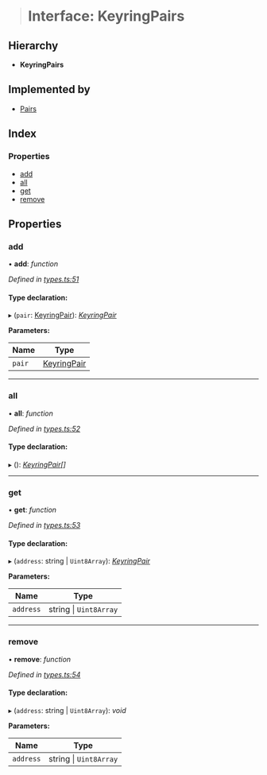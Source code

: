 > # Interface: KeyringPairs

## Hierarchy

* **KeyringPairs**

## Implemented by

* [Pairs](../classes/_pairs_.pairs.md)

## Index

### Properties

* [add](_types_.keyringpairs.md#add)
* [all](_types_.keyringpairs.md#all)
* [get](_types_.keyringpairs.md#get)
* [remove](_types_.keyringpairs.md#remove)

## Properties

###  add

• **add**: *function*

*Defined in [types.ts:51](https://github.com/polkadot-js/common/blob/de7e9f8/packages/keyring/src/types.ts#L51)*

#### Type declaration:

▸ (`pair`: [KeyringPair](_types_.keyringpair.md)): *[KeyringPair](_types_.keyringpair.md)*

**Parameters:**

Name | Type |
------ | ------ |
`pair` | [KeyringPair](_types_.keyringpair.md) |

___

###  all

• **all**: *function*

*Defined in [types.ts:52](https://github.com/polkadot-js/common/blob/de7e9f8/packages/keyring/src/types.ts#L52)*

#### Type declaration:

▸ (): *[KeyringPair](_types_.keyringpair.md)[]*

___

###  get

• **get**: *function*

*Defined in [types.ts:53](https://github.com/polkadot-js/common/blob/de7e9f8/packages/keyring/src/types.ts#L53)*

#### Type declaration:

▸ (`address`: string | `Uint8Array`): *[KeyringPair](_types_.keyringpair.md)*

**Parameters:**

Name | Type |
------ | ------ |
`address` | string \| `Uint8Array` |

___

###  remove

• **remove**: *function*

*Defined in [types.ts:54](https://github.com/polkadot-js/common/blob/de7e9f8/packages/keyring/src/types.ts#L54)*

#### Type declaration:

▸ (`address`: string | `Uint8Array`): *void*

**Parameters:**

Name | Type |
------ | ------ |
`address` | string \| `Uint8Array` |